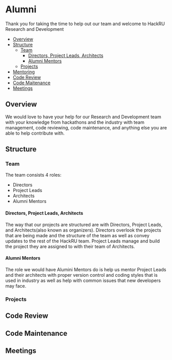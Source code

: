 # Alumni

Thank you for taking the time to help out our team and welcome to HackRU Research and Development

* [Overview](#overview)
* [Structure](#structure)
  * [Team](#team)
    * [Directors, Project Leads, Architects](#directors,-project-leads,-architects)
    * [Alumni Mentors](#alumni-mentors)
  * [Projects](#projects)
* [Mentoring](#mentoring)
* [Code Review](#code-review)
* [Code Maitenance](#code-maintenance)
* [Meetings](#meetings)


## Overview

We would love to have your help for our Research and Development team with your knowledge from hackathons and the industry with team management, code reviewing, code maintenance, and anything else you are able to help contribute with.

## Structure

### Team

The team consists 4 roles:
* Directors
* Project Leads
* Architects
* Alumni Mentors

#### Directors, Project Leads, Architects
The way that our projects are structured are with Directors, Project Leads, and Architects(also known as organizers).  Directors overlook the projects that are being made and the structure of the team as well as convey updates to the rest of the HackRU team.  Project Leads manage and build the project they are assigned to with their team of Architects.

#### Alumni Mentors
The role we would have Alumini Mentors do is help us mentor Project Leads and their architects with proper version control and coding styles that is used in industry as well as help with common issues that new developers may face.

### Projects

## Code Review
## Code Maintenance
## Meetings

